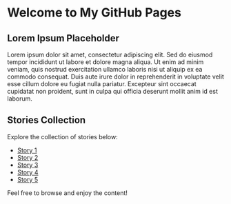 # Welcome to My GitHub Pages

## Lorem Ipsum Placeholder

Lorem ipsum dolor sit amet, consectetur adipiscing elit. Sed do eiusmod tempor incididunt ut labore et dolore magna aliqua. Ut enim ad minim veniam, quis nostrud exercitation ullamco laboris nisi ut aliquip ex ea commodo consequat. Duis aute irure dolor in reprehenderit in voluptate velit esse cillum dolore eu fugiat nulla pariatur. Excepteur sint occaecat cupidatat non proident, sunt in culpa qui officia deserunt mollit anim id est laborum.

## Stories Collection

Explore the collection of stories below:

- [Story 1](https://github.com/HB9HKN/HB9HKN.github.io/blob/main/CW_Training/CW_Stories/Agatha_Christie_The_Mysterious_Affair_at_Styles/)
- [Story 2](CWtraining/Stories/story2.md)
- [Story 3](CWtraining/Stories/story3.md)
- [Story 4](CWtraining/Stories/story4.md)
- [Story 5](CWtraining/Stories/story5.md)

Feel free to browse and enjoy the content!
